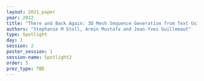 ```yaml
---
layout: 2021_paper
year: 2022
title: "There and Back Again: 3D Mesh Sequence Generation from Text Using Back-Translation"
authors: "Stephanie M Stoll, Armin Mustafa and Jean-Yves Guillemaut"
type: Spotlight
day: 1
session: 2
poster_session: 1
session-name: Spotlight2
order: 5
prez_type: TBD
---
```

